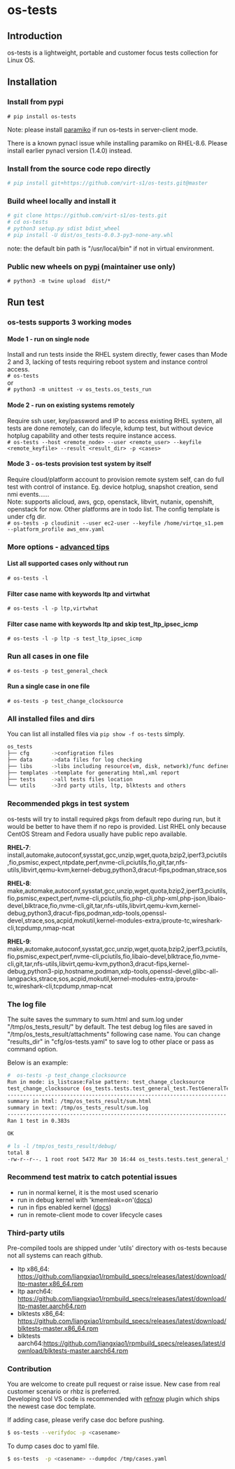 # os-tests

## Introduction

os-tests is a lightweight, portable and customer focus tests collection for Linux OS.

## Installation

### Install from pypi

`# pip install os-tests`

Note: please install [paramiko](https://pypi.org/project/paramiko/) if run os-tests in server-client mode.

There is a known pynacl issue while installing paramiko on RHEL-8.6. Please install earlier pynacl version (1.4.0) instead.

### Install from the source code repo directly

```bash
# pip install git+https://github.com/virt-s1/os-tests.git@master
```

### Build wheel locally and install it

```bash
# git clone https://github.com/virt-s1/os-tests.git
# cd os-tests
# python3 setup.py sdist bdist_wheel
# pip install -U dist/os_tests-0.0.3-py3-none-any.whl
```

note: the default bin path is "/usr/local/bin" if not in virtual environment.

### Public new wheels on [pypi](https://pypi.org/project/os-tests/) (maintainer use only)

`# python3 -m twine upload  dist/*`

## Run test

### os-tests supports 3 working modes

#### Mode 1 - run on single node

Install and run tests inside the RHEL system directly, fewer cases than Mode 2 and 3, lacking of tests requiring reboot system and instance control access.  
`# os-tests`  
or  
`# python3 -m unittest -v os_tests.os_tests_run`

#### Mode 2 - run on existing systems remotely

 Require ssh user, key/password and IP to access existing RHEL system, all tests are done remotely, can do lifecyle, kdump test, but without device hotplug capability and other tests require instance access.  
`# os-tests --host <remote_node> --user <remote_user> --keyfile <remote_keyfile> --result <result_dir> -p <cases>`

#### Mode 3 - os-tests provision test system by itself  

Require cloud/platform account to provision remote system self, can do full test with control of instance. Eg. device hotplug, snapshot creation, send nmi events......  
Note: supports alicloud, aws, gcp, openstack, libvirt, nutanix, openshift, openstack for now. Other platforms are in todo list. The config template is under cfg dir.  
`# os-tests -p cloudinit --user ec2-user --keyfile /home/virtqe_s1.pem --platform_profile aws_env.yaml`

### More options - [advanced tips](https://github.com/virt-s1/os-tests/blob/master/os_tests/docs/os-tests_advanced_tips.md)

#### List all supported cases only without run

`# os-tests -l`

#### Filter case name with keywords ltp and virtwhat

`# os-tests -l -p ltp,virtwhat`

#### Filter case name with keywords ltp and skip test_ltp_ipsec_icmp

`# os-tests -l -p ltp -s test_ltp_ipsec_icmp`

### Run all cases in one file

`# os-tests -p test_general_check`  

#### Run a single case in one file

`# os-tests -p test_change_clocksource`  

### All installed files and dirs

You can list all installed files via `pip show -f os-tests` simply.  

```bash
os_tests
├── cfg       ->configration files
├── data      ->data files for log checking
├── libs      ->libs including resource(vm, disk, network)/func definenation
├── templates ->template for generating html,xml report
├── tests     ->all tests files location
└── utils     ->3rd party utils, ltp, blktests and others
```

### Recommended pkgs in test system  

os-tests will try to install required pkgs from default repo during run, but it would be better to have them if no repo is provided.
List RHEL only because CentOS Stream and Fedora usually have public repo available.

**RHEL-7**: install,automake,autoconf,sysstat,gcc,unzip,wget,quota,bzip2,iperf3,pciutils,fio,psmisc,expect,ntpdate,perf,nvme-cli,pciutils,fio,git,tar,nfs-utils,libvirt,qemu-kvm,kernel-debug,python3,dracut-fips,podman,strace,sos

**RHEL-8**: make,automake,autoconf,sysstat,gcc,unzip,wget,quota,bzip2,iperf3,pciutils,fio,psmisc,expect,perf,nvme-cli,pciutils,fio,php-cli,php-xml,php-json,libaio-devel,blktrace,fio,nvme-cli,git,tar,nfs-utils,libvirt,qemu-kvm,kernel-debug,python3,dracut-fips,podman,xdp-tools,openssl-devel,strace,sos,acpid,mokutil,kernel-modules-extra,iproute-tc,wireshark-cli,tcpdump,nmap-ncat

**RHEL-9**: make,automake,autoconf,sysstat,gcc,unzip,wget,quota,bzip2,iperf3,pciutils,fio,psmisc,expect,perf,nvme-cli,pciutils,fio,libaio-devel,blktrace,fio,nvme-cli,git,tar,nfs-utils,libvirt,qemu-kvm,python3,dracut-fips,kernel-debug,python3-pip,hostname,podman,xdp-tools,openssl-devel,glibc-all-langpacks,strace,sos,acpid,mokutil,kernel-modules-extra,iproute-tc,wireshark-cli,tcpdump,nmap-ncat

### The log file

The suite saves the summary to sum.html and sum.log under "/tmp/os_tests_result/" by default.
The test debug log files are saved in "/tmp/os_tests_result/attachments" following case name.
You can change "results_dir" in "cfg/os-tests.yaml" to save log to other place or pass as command option.

Below is an example:

```bash
#  os-tests -p test_change_clocksource
Run in mode: is_listcase:False pattern: test_change_clocksource
test_change_clocksource (os_tests.tests.test_general_test.TestGeneralTest) ... ok
----------------------------------------------------------------------
summary in html: /tmp/os_tests_result/sum.html
summary in text: /tmp/os_tests_result/sum.log
----------------------------------------------------------------------
Ran 1 test in 0.383s

OK

# ls -l /tmp/os_tests_result/debug/
total 8
-rw-r--r--. 1 root root 5472 Mar 30 16:44 os_tests.tests.test_general_test.TestGeneralTest.test_change_clocksource.debug
```

### Recommend test matrix to catch potential issues

- run in normal kernel, it is the most used scenario
- run in debug kernel with 'kmemleak=on'([docs](https://github.com/virt-s1/os-tests/blob/master/os_tests/docs/os-tests_advanced_tips.md))
- run in fips enabled kernel ([docs](https://github.com/virt-s1/os-tests/blob/master/os_tests/docs/os-tests_advanced_tips.md))
- run in remote-client mode to cover lifecycle cases

### Third-party utils  

Pre-compiled tools are shipped under 'utils' directory with os-tests because not all systems can reach github.
- ltp x86_64: https://github.com/liangxiao1/rpmbuild_specs/releases/latest/download/ltp-master.x86_64.rpm
- ltp aarch64: https://github.com/liangxiao1/rpmbuild_specs/releases/latest/download/ltp-master.aarch64.rpm
- blktests x86_64: https://github.com/liangxiao1/rpmbuild_specs/releases/latest/download/blktests-master.x86_64.rpm
- blktests aarch64:https://github.com/liangxiao1/rpmbuild_specs/releases/latest/download/blktests-master.aarch64.rpm

### Contribution

You are welcome to create pull request or raise issue. New case from real customer scenario or rhbz is preferred.  
Developing tool VS code is recommended with [refnow](https://marketplace.visualstudio.com/items?itemName=FrankLiang.refnow) plugin which ships the newest case doc template.

If adding case, please verify case doc before pushing.
```bash
$ os-tests --verifydoc -p <casename>
```
To dump cases doc to yaml file.
```bash
$ os-tests  -p <casename> --dumpdoc /tmp/cases.yaml
```
